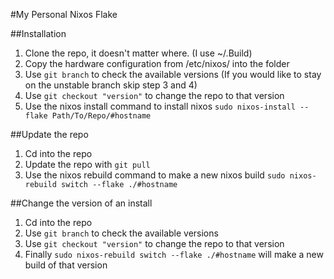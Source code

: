 #My Personal Nixos Flake

##Installation
1. Clone the repo, it doesn't matter where. (I use ~/.Build)
2. Copy the hardware configuration from /etc/nixos/ into the folder
3. Use `git branch` to check the available versions (If you would like to stay on the unstable branch skip step 3 and 4)
4. Use `git checkout "version"` to change the repo to that version
5. Use the nixos install command to install nixos `sudo nixos-install --flake Path/To/Repo/#hostname`

##Update the repo
1. Cd into the repo
2. Update the repo with `git pull`
3. Use the nixos rebuild command to make a new nixos build `sudo nixos-rebuild switch --flake ./#hostname`

##Change the version of an install
1. Cd into the repo
2. Use `git branch` to check the available versions
3. Use `git checkout "version"` to change the repo to that version
4. Finally `sudo nixos-rebuild switch --flake ./#hostname` will make a new build of that version
